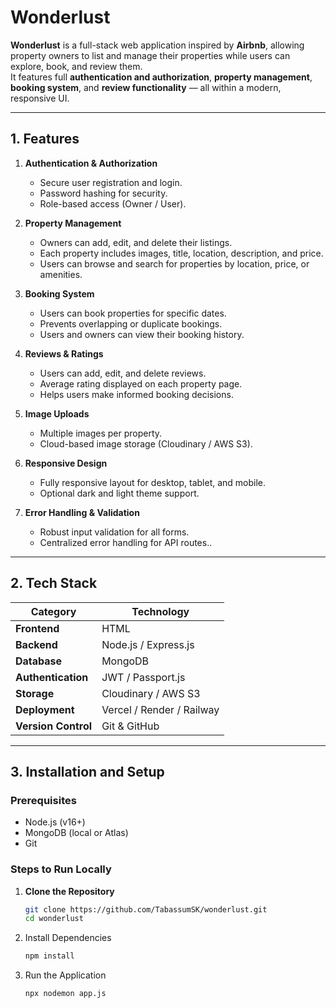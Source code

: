 # Wonderlust

**Wonderlust** is a full-stack web application inspired by **Airbnb**, allowing property owners to list and manage their properties while users can explore, book, and review them.  
It features full **authentication and authorization**, **property management**, **booking system**, and **review functionality** — all within a modern, responsive UI.

---

## 1. Features

1) **Authentication & Authorization**
   - Secure user registration and login.
   - Password hashing for security.
   - Role-based access (Owner / User).

2) **Property Management**
   - Owners can add, edit, and delete their listings.
   - Each property includes images, title, location, description, and price.
   - Users can browse and search for properties by location, price, or amenities.

3) **Booking System**
   - Users can book properties for specific dates.
   - Prevents overlapping or duplicate bookings.
   - Users and owners can view their booking history.

4) **Reviews & Ratings**
   - Users can add, edit, and delete reviews.
   - Average rating displayed on each property page.
   - Helps users make informed booking decisions.

5) **Image Uploads**
   - Multiple images per property.
   - Cloud-based image storage (Cloudinary / AWS S3).

6) **Responsive Design**
   - Fully responsive layout for desktop, tablet, and mobile.
   - Optional dark and light theme support.

7) **Error Handling & Validation**
   - Robust input validation for all forms.
   - Centralized error handling for API routes..

---

## 2. Tech Stack

| Category | Technology |
|-----------|-------------|
| **Frontend** | HTML | CSS | JavaScript | EJS |
| **Backend** | Node.js / Express.js |
| **Database** | MongoDB |
| **Authentication** | JWT / Passport.js |
| **Storage** | Cloudinary / AWS S3 |
| **Deployment** | Vercel / Render / Railway |
| **Version Control** | Git & GitHub |

---

## 3. Installation and Setup

### Prerequisites
- Node.js (v16+)
- MongoDB (local or Atlas)
- Git

### Steps to Run Locally

1. **Clone the Repository**
   ```bash
   git clone https://github.com/TabassumSK/wonderlust.git
   cd wonderlust

2. Install Dependencies
   ```bash
   npm install

3. Run the Application
   ```bash
   npx nodemon app.js

